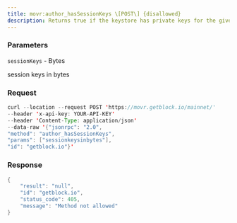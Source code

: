 ```yaml
---
title: movr:author_hasSessionKeys \[POST\] {disallowed}
description: Returns true if the keystore has private keys for the given sessionpublic keys.
---
```


### Parameters


`sessionKeys` - Bytes

session keys in bytes

### Request

``` java
curl --location --request POST 'https://movr.getblock.io/mainnet/' 
--header 'x-api-key: YOUR-API-KEY' 
--header 'Content-Type: application/json' 
--data-raw '{"jsonrpc": "2.0",
"method": "author_hasSessionKeys",
"params": ["sessionkeysinbytes"],
"id": "getblock.io"}'
```

###  Response

``` java
{
    "result": "null",
    "id": "getblock.io",
    "status_code": 405,
    "message": "Method not allowed"
}
```

